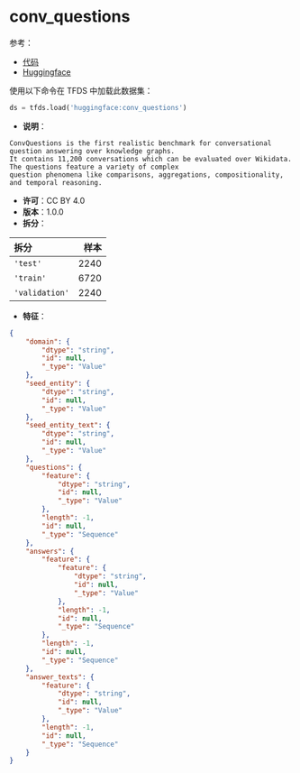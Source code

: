 # conv_questions

参考：

- [代码](https://github.com/huggingface/datasets/blob/master/datasets/conv_questions)
- [Huggingface](https://huggingface.co/datasets/conv_questions)

使用以下命令在 TFDS 中加载此数据集：

```python
ds = tfds.load('huggingface:conv_questions')
```

- **说明**：

```
ConvQuestions is the first realistic benchmark for conversational question answering over knowledge graphs.
It contains 11,200 conversations which can be evaluated over Wikidata. The questions feature a variety of complex
question phenomena like comparisons, aggregations, compositionality, and temporal reasoning.
```

- **许可**：CC BY 4.0
- **版本**：1.0.0
- **拆分**：

拆分 | 样本
:-- | --:
`'test'` | 2240
`'train'` | 6720
`'validation'` | 2240

- **特征**：

```json
{
    "domain": {
        "dtype": "string",
        "id": null,
        "_type": "Value"
    },
    "seed_entity": {
        "dtype": "string",
        "id": null,
        "_type": "Value"
    },
    "seed_entity_text": {
        "dtype": "string",
        "id": null,
        "_type": "Value"
    },
    "questions": {
        "feature": {
            "dtype": "string",
            "id": null,
            "_type": "Value"
        },
        "length": -1,
        "id": null,
        "_type": "Sequence"
    },
    "answers": {
        "feature": {
            "feature": {
                "dtype": "string",
                "id": null,
                "_type": "Value"
            },
            "length": -1,
            "id": null,
            "_type": "Sequence"
        },
        "length": -1,
        "id": null,
        "_type": "Sequence"
    },
    "answer_texts": {
        "feature": {
            "dtype": "string",
            "id": null,
            "_type": "Value"
        },
        "length": -1,
        "id": null,
        "_type": "Sequence"
    }
}
```
